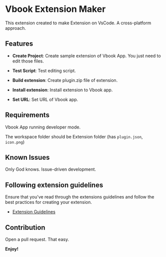 # Vbook Extension Maker

This extension created to make Extension on VsCode. A cross-platform approach.

## Features

- **Create Project**:
  Create sample extension of Vbook App. You just need to edit those files.

- **Test Script**:
  Test editing script.

- **Build extension**:
  Create plugin.zip file of extension.

- **Install extension**:
  Install extension to Vbook app.

- **Set URL**:
  Set URL of Vbook app.

## Requirements

Vbook App running developer mode.

The workspace folder should be Extension folder (has `plugin.json`, `icon.png`)

## Known Issues

Only God knows. Issue-driven development.

## Following extension guidelines

Ensure that you've read through the extensions guidelines and follow the best practices for creating your extension.

- [Extension Guidelines](https://code.visualstudio.com/api/references/extension-guidelines)

## Contribution

Open a pull request. That easy.

**Enjoy!**

